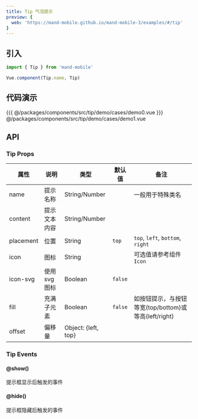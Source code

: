 ```yaml
---
title: Tip 气泡提示
preview: {
  web: 'https://mand-mobile.github.io/mand-mobile-3/examples/#/tip'
}
---
```


## 引入

```javascript
import { Tip } from 'mand-mobile'

Vue.component(Tip.name, Tip)
```

## 代码演示
<!-- DEMO -->
<MDDemoWrapper>
<!-- left wrapper -->
{{{ @/packages/components/src/tip/demo/cases/demo0.vue
<!-- right wrapper -->
}}} @/packages/components/src/tip/demo/cases/demo1.vue
</MDDemoWrapper>

## API

### Tip Props
|属性 | 说明 | 类型 | 默认值|备注|
|----|-----|------|------|------|
|name|提示名称|String\/Number| |一般用于特殊类名|
|content|提示文本内容|String\/Number| | |
|placement|位置|String|`top`|`top`, `left`, `bottom`, `right`|
|icon|图标|String| |可选值请参考组件`Icon`|
|icon-svg <MDPlatformTag web/>|使用svg图标|Boolean|`false`| |
|fill|充满子元素|Boolean|`false`|如按钮提示，与按钮等宽(top/bottom)或等高(left/right)|
|offset|偏移量|Object: {left, top}| | |

### Tip Events

#### @show()
提示框显示后触发的事件

#### @hide()
提示框隐藏后触发的事件
